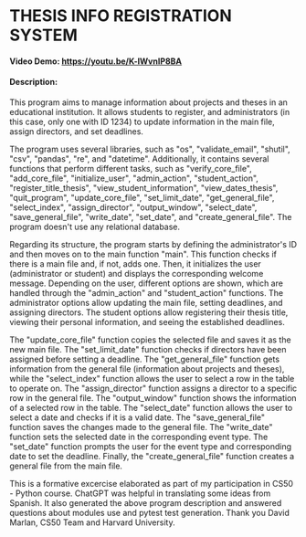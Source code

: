# THESIS INFO REGISTRATION SYSTEM
#### Video Demo: <https://youtu.be/K-lWvnIP8BA>
#### Description:
This program aims to manage information about projects and theses in an educational institution. It allows students to register, and administrators (in this case, only one with ID 1234) to update information in the main file, assign directors, and set deadlines.

The program uses several libraries, such as "os", "validate_email", "shutil", "csv", "pandas", "re", and "datetime". Additionally, it contains several functions that perform different tasks, such as "verify_core_file", "add_core_file", "initialize_user", "admin_action", "student_action", "register_title_thesis", "view_student_information", "view_dates_thesis", "quit_program", "update_core_file", "set_limit_date", "get_general_file", "select_index", "assign_director", "output_window", "select_date", "save_general_file", "write_date", "set_date", and "create_general_file". The program doesn't use any relational database.

Regarding its structure, the program starts by defining the administrator's ID and then moves on to the main function "main". This function checks if there is a main file and, if not, adds one. Then, it initializes the user (administrator or student) and displays the corresponding welcome message. Depending on the user, different options are shown, which are handled through the "admin_action" and "student_action" functions. The administrator options allow updating the main file, setting deadlines, and assigning directors. The student options allow registering their thesis title, viewing their personal information, and seeing the established deadlines.

The "update_core_file" function copies the selected file and saves it as the new main file. The "set_limit_date" function checks if directors have been assigned before setting a deadline. The "get_general_file" function gets information from the general file (information about projects and theses), while the "select_index" function allows the user to select a row in the table to operate on. The "assign_director" function assigns a director to a specific row in the general file. The "output_window" function shows the information of a selected row in the table. The "select_date" function allows the user to select a date and checks if it is a valid date. The "save_general_file" function saves the changes made to the general file. The "write_date" function sets the selected date in the corresponding event type. The "set_date" function prompts the user for the event type and corresponding date to set the deadline.
Finally, the "create_general_file" function creates a general file from the main file.

This is a formative excercise elaborated as part of my participation in CS50 - Python course.
ChatGPT was helpful in translating some ideas from Spanish. It also generated the above program description and answered questions about modules use and pytest test generation.
Thank you David Marlan, CS50 Team and Harvard University.